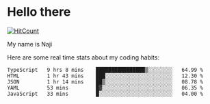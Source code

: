 # Hello there

[![HitCount](http://hits.dwyl.com/na-ji/na-ji.svg)](https://youtu.be/dQw4w9WgXcQ)

My name is Naji

Here are some real time stats about my coding habits:

<!--START_SECTION:waka-->
```text
TypeScript   9 hrs 8 mins    ████████████████▒░░░░░░░░   64.99 % 
HTML         1 hr 43 mins    ███░░░░░░░░░░░░░░░░░░░░░░   12.30 % 
JSON         1 hr 14 mins    ██▒░░░░░░░░░░░░░░░░░░░░░░   08.78 % 
YAML         53 mins         █▓░░░░░░░░░░░░░░░░░░░░░░░   06.35 % 
JavaScript   33 mins         █░░░░░░░░░░░░░░░░░░░░░░░░   04.00 % 
```
<!--END_SECTION:waka-->
